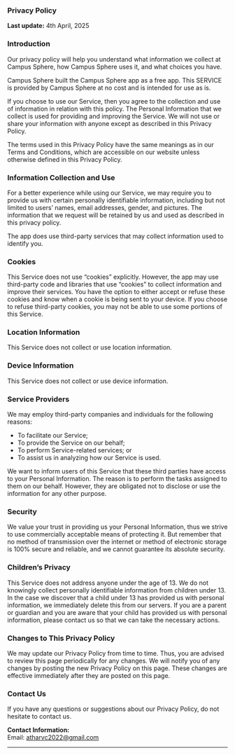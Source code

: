 ### Privacy Policy  
**Last update:** 4th April, 2025  

### Introduction  
Our privacy policy will help you understand what information we collect at Campus Sphere, how Campus Sphere uses it, and what choices you have.  

Campus Sphere built the Campus Sphere app as a free app. This SERVICE is provided by Campus Sphere at no cost and is intended for use as is.  

If you choose to use our Service, then you agree to the collection and use of information in relation with this policy. The Personal Information that we collect is used for providing and improving the Service. We will not use or share your information with anyone except as described in this Privacy Policy.  

The terms used in this Privacy Policy have the same meanings as in our Terms and Conditions, which are accessible on our website unless otherwise defined in this Privacy Policy.  

### Information Collection and Use  
For a better experience while using our Service, we may require you to provide us with certain personally identifiable information, including but not limited to users’ names, email addresses, gender, and pictures. The information that we request will be retained by us and used as described in this privacy policy.  

The app does use third-party services that may collect information used to identify you.  

### Cookies  
This Service does not use “cookies” explicitly. However, the app may use third-party code and libraries that use “cookies” to collect information and improve their services. You have the option to either accept or refuse these cookies and know when a cookie is being sent to your device. If you choose to refuse third-party cookies, you may not be able to use some portions of this Service.  

### Location Information  
This Service does not collect or use location information.  

### Device Information  
This Service does not collect or use device information.  

### Service Providers  
We may employ third-party companies and individuals for the following reasons:  
- To facilitate our Service;  
- To provide the Service on our behalf;  
- To perform Service-related services; or  
- To assist us in analyzing how our Service is used.  

We want to inform users of this Service that these third parties have access to your Personal Information. The reason is to perform the tasks assigned to them on our behalf. However, they are obligated not to disclose or use the information for any other purpose.  

### Security  
We value your trust in providing us your Personal Information, thus we strive to use commercially acceptable means of protecting it. But remember that no method of transmission over the internet or method of electronic storage is 100% secure and reliable, and we cannot guarantee its absolute security.  

### Children’s Privacy  
This Service does not address anyone under the age of 13. We do not knowingly collect personally identifiable information from children under 13. In the case we discover that a child under 13 has provided us with personal information, we immediately delete this from our servers. If you are a parent or guardian and you are aware that your child has provided us with personal information, please contact us so that we can take the necessary actions.  

### Changes to This Privacy Policy  
We may update our Privacy Policy from time to time. Thus, you are advised to review this page periodically for any changes. We will notify you of any changes by posting the new Privacy Policy on this page. These changes are effective immediately after they are posted on this page.  

### Contact Us  
If you have any questions or suggestions about our Privacy Policy, do not hesitate to contact us.  

**Contact Information:**  
Email: atharvc2022@gmail.com  

---
